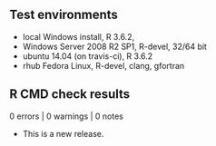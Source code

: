 ## Test environments
* local Windows install, R 3.6.2, 
* Windows Server 2008 R2 SP1, R-devel, 32/64 bit
* ubuntu 14.04 (on travis-ci), R 3.6.2
* rhub Fedora Linux, R-devel, clang, gfortran

## R CMD check results

0 errors | 0 warnings | 0 notes

* This is a new release.
